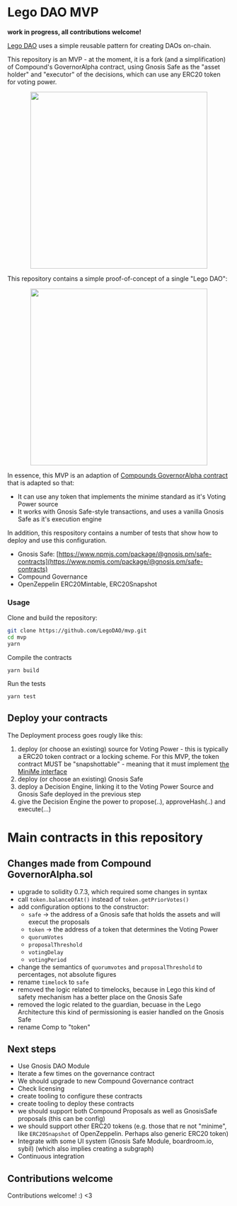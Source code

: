 # Lego DAO MVP

<b>work in progress, all contributions welcome!</b>

[Lego DAO](https://www.notion.so/LEGO-DAO-43b1905a888b47b987456b6df568d5cc) uses a simple reusable pattern for creating DAOs on-chain.

This repository is an MVP - at the moment, it is a fork (and a simplification) of Compound's GovernorAlpha contract, using Gnosis Safe as the "asset holder" and "executor" of the decisions, which can use any ERC20 token for voting power.

<p align="center">
<img src="https://user-images.githubusercontent.com/1306173/112619339-815a9c80-8e27-11eb-89b9-0c69326dceae.png" height="400" align="center">
</p>

This repository contains a simple proof-of-concept of a single "Lego DAO":

<p align="center">
<img src="https://user-images.githubusercontent.com/1306173/112619224-596b3900-8e27-11eb-95dd-04aa60c12b99.png" height="400" align="center">
</p>

In essence, this MVP is an adaption of [Compounds GovernorAlpha contract](https://github.com/compound-finance/compound-protocol/blob/master/contracts/Governance/GovernorAlpha.sol) that is adapted so that:

- It can use any token that implements the minime standard as it's Voting Power source
- It works with Gnosis Safe-style transactions, and uses a vanilla Gnosis Safe as it's execution engine

In addition, this respository contains a number of tests that show how to deploy and use this configuration.

- Gnosis Safe: [https://www.npmjs.com/package/@gnosis.pm/safe-contracts](https://www.npmjs.com/package/@gnosis.pm/safe-contracts)
- Compound Governance
- OpenZeppelin ERC20Mintable, ERC20Snapshot

### Usage

Clone and build the repository:

```sh
git clone https://github.com/LegoDAO/mvp.git
cd mvp
yarn
```

Compile the contracts

```
yarn build
```

Run the tests

```
yarn test
```

## Deploy your contracts

The Deployment process goes rougly like this:

1. deploy (or choose an existing) source for Voting Power - this is typically a ERC20 token contract or a locking scheme.
   For this MVP, the token contract MUST be "snapshottable" - meaning that it must implement [the MiniMe interface](./contracts/interfaces/ERC20MiniMe.sol)
2. deploy (or choose an existing) Gnosis Safe
3. deploy a Decision Engine, linking it to the Voting Power Source and Gnosis Safe deployed in the previous step
4. give the Decision Engine the power to propose(..), approveHash(..) and execute(...)

# Main contracts in this repository

## Changes made from Compound GovernorAlpha.sol

- upgrade to solidity 0.7.3, which required some changes in syntax
- call `token.balanceOfAt()` instead of `token.getPriorVotes()`
- add configuration options to the constructor:
  - `safe` -> the address of a Gnosis safe that holds the assets and will execut the proposals
  - `token` -> the address of a token that determines the Voting Power
  - `quorumVotes`
  - `proposalThreshold`
  - `votingDelay`
  - `votingPeriod`
- change the semantics of `quorumvotes` and `proposalThreshold` to percentages, not absolute figures
- rename `timelock` to `safe`
- removed the logic related to timelocks, because in Lego this kind of safety mechanism has a better place on the Gnosis Safe
- removed the logic related to the guardian, becuase in the Lego Architecture this kind of permissioning is easier handled on the Gnosis Safe
- rename Comp to "token"

## Next steps

- Use Gnosis DAO Module
- Iterate a few times on the governance contract
- We should upgrade to new Compound Governance contract
- Check licensing
- create tooling to configure these contracts
- create tooling to deploy these contracts
- we should support both Compound Proposals as well as GnosisSafe proposals (this can be config)
- we should support other ERC20 tokens (e.g. those that re not "minime", like `ERC20Snapshot` of OpenZeppelin. Perhaps also generic ERC20 token)
- Integrate with some UI system (Gnosis Safe Module, boardroom.io, sybil) (which also implies creating a subgraph)
- Continuous integration

## Contributions welcome

Contributions welcome! :) <3
